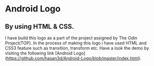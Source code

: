 # Android Logo 

## By using HTML & CSS.

I have build this logo as a part of the project assigned by The Odin Project(TOP). In the process of making this logo i have used HTML and CSS3 feature such as transition, transform etc.
Have a look the demo by visiting the following link [Android Logo] (https://github.com/hasan3d/Android-Logo/blob/master/index.html).
